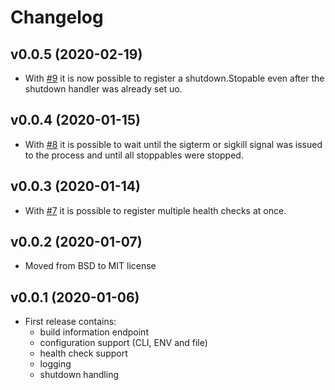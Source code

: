# Changelog

## v0.0.5 (2020-02-19)

- With [#9](https://github.com/ThomasObenaus/go-base/issues/9) it is now possible to register a shutdown.Stopable even after the shutdown handler was already set uo.

## v0.0.4 (2020-01-15)

- With [#8](https://github.com/ThomasObenaus/go-base/pull/7) it is possible to wait until the sigterm or sigkill signal was issued to the process and until all stoppables were stopped.

## v0.0.3 (2020-01-14)

- With [#7](https://github.com/ThomasObenaus/go-base/pull/7) it is possible to register multiple health checks at once.

## v0.0.2 (2020-01-07)

- Moved from BSD to MIT license

## v0.0.1 (2020-01-06)

- First release contains:
  - build information endpoint
  - configuration support (CLI, ENV and file)
  - health check support
  - logging
  - shutdown handling
